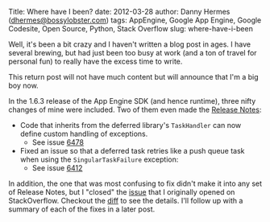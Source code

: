 Title: Where have I been?
date: 2012-03-28
author: Danny Hermes (dhermes@bossylobster.com)
tags: AppEngine, Google App Engine, Google Codesite, Open Source, Python, Stack Overflow
slug: where-have-i-been

Well, it's been a bit crazy and I haven't written a blog post in ages. I
have several brewing, but had just been too busy at work (and a ton of
travel for personal fun) to really have the excess time to write.

This return post will not have much content but will announce that I'm a
big boy now.

In the 1.6.3 release of the App Engine SDK (and hence runtime), three
nifty changes of mine were included. Two of them even made the
[Release Notes](http://code.google.com/p/googleappengine/wiki/SdkReleaseNotes#Version_1.6.3_-_February_28,_2012):

-   Code that inherits from the deferred library's `TaskHandler`
    can now define custom handling of exceptions.
    - See issue [6478](http://code.google.com/p/googleappengine/issues/detail?id=6478)
-   Fixed an issue so that a deferred task retries like a push queue task
    when using the `SingularTaskFailure` exception:
    - See issue [6412](http://code.google.com/p/googleappengine/issues/detail?id=6412)

In addition, the one that was most confusing to fix didn't make it into
any set of Release Notes, but I "closed" the
[issue](http://stackoverflow.com/questions/8304854/gql-query-with-key-in-list-of-keys)
that I originally opened on StackOverflow. Checkout the
[diff](http://code.google.com/p/googleappengine/source/diff?spec=svn241&r=241&format=side&path=/trunk/python/google/appengine/ext/gql/__init__.py&old_path=/trunk/python/google/appengine/ext/gql/__init__.py)
to see the details. I'll follow up with a summary of each of the fixes in a
later post.
